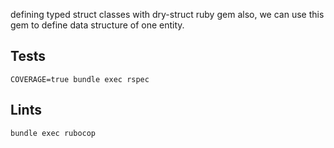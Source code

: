 defining typed struct classes with dry-struct ruby gem
also, we can use this gem to define data structure of one entity.

## Tests

    COVERAGE=true bundle exec rspec

## Lints

    bundle exec rubocop

